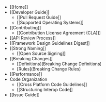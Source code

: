 * [[Home]]
* [[Developer Guide]]
    * [[Pull Request Guide]]
    * [[Supported Operating Systems]]
 * [[Contributing]]
    * [[Contribution License Agreement (CLA)]]
 * [[API Review Process]]
 * [[Framework Design Guidelines Digest]]
 * [[Strong Naming]]
    * [[Open Source Signing]]
 * [[Breaking Changes]]
    * [Definitions](Breaking Change Definitions)
    * [Rules](Breaking Change Rules)
 * [[Performance]]
 * Code Organization
    * [[Cross Platform Code Guidelines]]
    * [[Structuring Interop Code]]
* [[Issue Guide]]
